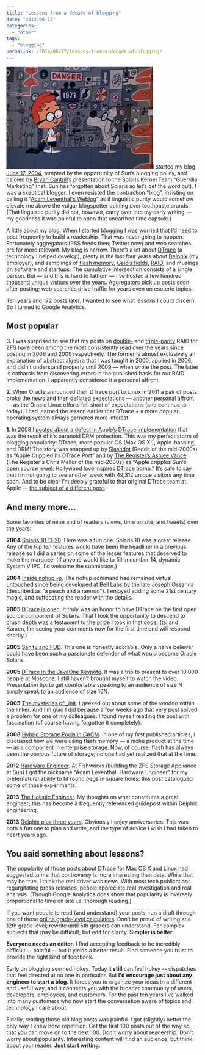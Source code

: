 ```yaml
---
title: "Lessons from a decade of blogging"
date: "2014-06-17"
categories:
  - "other"
tags:
  - "blogging"
permalink: /2014/06/17/lessons-from-a-decade-of-blogging/
---
```


[![](images/wayback_19771.jpg "wayback_1977")](http://ahl.dtrace.org/wp-content/uploads/2014/06/wayback_19771.jpg)I started my blog [June 17, 2004](http://dtrace.org/blogs/ahl/2004/06/17/warm-up-the-propaganda-machine/), tempted by the opportunity of Sun’s blogging policy, and cajoled by [Bryan Cantrill](http://dtrace.org/blogs/bmc)’s presentation to the Solaris Kernel Team “Guerrilla Marketing” (net: Sun has forgotten about Solaris so let’s get the word out). I was a skeptical blogger. I even resisted the contraction “blog”, insisting on calling it “[Adam Leventhal's Weblog](https://blogs.oracle.com/ahl/)” as if linguistic purity would somehow elevate me above the vulgar blogspotter opining over toothpaste brands. (That linguistic purity did not, however, carry over into my early writing — my goodness it was painful to open that unearthed time capsule.)

A little about my blog. When I started blogging I was worried that I’d need to post frequently to build a readership. That was never going to happen. Fortunately aggregators (RSS feeds then; Twitter now) and web searches are far more relevant. My blog is narrow. There’s a lot about [DTrace](http://dtrace.org/blogs/ahl/tag/dtrace/) (a technology I helped develop), plenty in the last four years about [Delphix](http://dtrace.org/blogs/ahl/tag/delphix) (my employer), and samplings of [flash memory](http://dtrace.org/blogs/ahl/tag/flash/), [Galois fields](http://dtrace.org/blogs/ahl/tag/galoisfield/), [RAID](http://dtrace.org/blogs/ahl/tag/raid/), and musings on software and startups. The cumulative intersection consists of a single person. But — and this is hard to fathom — I’ve hosted a few hundred thousand unique visitors over the years. Aggregators pick up posts soon after posting; web searches drive traffic for years even on esoteric topics.

Ten years and 172 posts later, I wanted to see what lessons I could discern. So I turned to Google Analytics.

## Most popular

**3**. I was surprised to see that my posts on [double-](http://dtrace.org/blogs/ahl/2006/06/18/double-parity-raid-z/) and [triple-parity](http://dtrace.org/blogs/ahl/2009/07/21/triple-parity-raid-z/) RAID for ZFS have been among the most consistently read over the years since posting in 2006 and 2009 respectively. The former is almost exclusively an explanation of abstract algebra that I was taught in 2000, applied in 2006, and didn’t understand properly until 2009 — when wrote the post. The latter is catharsis from discovering errors in the published basis for our RAID implementation. I apparently considered it a personal affront.

**2**. When Oracle announced their DTrace port to Linux in 2011 a pair of posts [broke the news](http://dtrace.org/blogs/ahl/2011/10/05/dtrace-for-linux-2/) and then [deflated expectations](http://dtrace.org/blogs/ahl/2011/10/10/oel-this-is-not-dtrace/) — another personal affront — as the Oracle Linux efforts fell short of expectations (and continue to today). I had learned the lesson earlier that DTrace + a more popular operating system always garnered more interest.

**1**. In 2008 I [posted about a defect in Apple’s DTrace implementation]( http://dtrace.org/blogs/ahl/2008/01/18/mac-os-x-and-the-missing-probes/) that was the result of it’s paranoid DRM protection. This was my perfect storm of blogging popularity: DTrace, more popular OS (Max OS X!), Apple-bashing, and DRM! The story was snapped up by [Slashdot](http://www.developers.slashdot.org/story/08/01/22/2156244/Apple-Crippled-Its-DTrace-Port) (Reddit of the mid-2000s) as “Apple Crippled Its DTrace Port” and by [The Register’s Ashlee Vance]( http://www.theregister.co.uk/2008/01/22/sun_apple_dtrace/) (The Register's Chris Mellor of the mid-2000s) as “Apple cripples Sun's open source jewel: Hollywood love inspires DTrace bomb.” It’s safe to say that I’m not going to see another week with 49,312 unique visitors any time soon. And to be clear I’m deeply grateful to that original DTrace team at Apple — [the subject of a different post]( http://dtrace.org/blogs/ahl/2006/08/07/dtrace_on_mac_os_x/).

## And many more…

Some favorites of mine and of readers (views, time on site, and tweets) over the years:

**2004** [Solaris 10 11-20]( http://dtrace.org/blogs/ahl/2004/07/12/the-solaris-10-top-11-20/). Here was a fun one. Solaris 10 was a great release. Any of the top ten features would have been the headliner in a previous release so I did a series on some of the lesser features that deserved to make the marquee. (If anyone would like to fill in number 14, dynamic System V IPC, I'd welcome the submission.)

**2004** [Inside nohup -p](http://dtrace.org/blogs/ahl/2004/07/09/inside-nohup-p/). The nohup command had remained virtual untouched since being developed at Bell Labs by the late [Joseph Ossanna](http://en.wikipedia.org/wiki/Joe_Ossanna) (described as “a peach and a ramrod”). I enjoyed adding some 21st century magic, and suffocating the reader with the details.

**2005** [DTrace is open]( http://dtrace.org/blogs/ahl/2005/01/25/dtrace-is-open/). It truly was an honor to have DTrace be the first open source component of Solaris. That I took the opportunity to descend to crush depth was a testament to the pride I took in that code. (tsj and Kamen, I’m seeing your comments now for the first time and will respond shortly.)

**2005** [Sanity and FUD]( http://dtrace.org/blogs/ahl/2005/02/17/sanity-and-fud/). This one is honestly adorable. Only a naive believer could have been such a passionate defender of what would become Oracle Solaris.

**2005** [DTrace in the JavaOne Keynote]( http://dtrace.org/blogs/ahl/2005/06/28/dtrace-in-the-javaone-keynote/). It was a trip to present to over 10,000 people at Moscone. I still haven’t brought myself to watch the video. Presentation tip: to get comfortable speaking to an audience of size N simply speak to an audience of size 10N.

**2005** [The mysteries of \_init]( http://dtrace.org/blogs/ahl/2005/09/15/the-mysteries-of-_init/). I geeked out about some of the voodoo within the linker. And I’m glad I did because a few weeks ago that very post solved a problem for one of my colleagues. I found myself reading the post with fascination (of course having forgotten it completely).

**2008** [Hybrid Storage Pools in CACM](http://dtrace.org/blogs/ahl/2008/07/01/hybrid-storage-pools-in-cacm/). In one of my first published articles, I discussed how we were using flash memory — a niche product at the time — as a component in enterprise storage. Now, of course, flash has always been the obvious future of storage; no one had yet realized that at the time.

**2012** [Hardware Engineer]( http://dtrace.org/blogs/ahl/2012/02/12/hardware-engineer/). At Fishworks (building the ZFS Storage Appliance at Sun) I got the nickname “Adam Leventhal, Hardware Engineer” for my preternatural ability to fit round pegs in square holes; this post catalogued some of those experiments.

**2013** [The Holistic Engineer]( http://dtrace.org/blogs/ahl/2013/02/06/the-holistic-engineer/). My thoughts on what constitutes a great engineer; this has become a frequently referenced guidepost within Delphix engineering.

**2013** [Delphix plus three years]( http://dtrace.org/blogs/ahl/2013/09/13/delphix-plus-three-years/). Obviously I enjoy anniversaries. This was both a fun one to plan and write, and the type of advice I wish I had taken to heart years ago.

## You said something about lessons?

The popularity of those posts about DTrace for Mac OS X and Linux had suggested to me that controversy is more interesting than data. While that may be true, I think the real driver was news. With most tech publications regurgitating press releases, people appreciate real investigation and real analysis. (Though Google Analytics does show that popularity is inversely proportional to time on site i.e. thorough reading.)

If you want people to read (and understand) your posts, run a draft through one of those [online grade-level calculators](http://writingtester.com/). Don’t be proud of writing at a 12th grade level; rewrite until 6th graders can understand. For complex subjects that may be difficult, but edit for clarity. **Simpler is better**.

**Everyone needs an editor**. I find accepting feedback to be incredibly difficult -- painful -- but it yields a better result. Find someone you trust to provide the right kind of feedback.

Early on blogging seemed hokey. Today it **still** can feel hokey -- dispatches that feel directed at no one in particular. But **I'd encourage just about any engineer to start a blog**. It forces you to organize your ideas in a different and useful way, and it connects you with the broader community of users, developers, employees, and customers. For the past ten years I've walked into many customers who now start the conversation aware of topics and technology I care about.

Finally, reading those old blog posts was painful. I got (slightly) better the only way I knew how: repetition. Get the first 100 posts out of the way so that you can move on to the next 100. Don't worry about readership. Don't worry about popularity. Interesting content will find an audience, but think about your reader. **Just start writing**.
